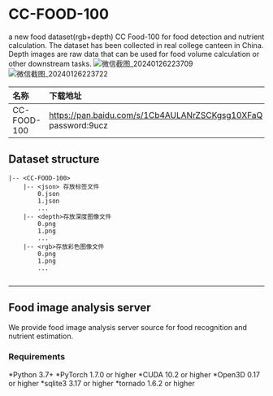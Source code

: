 # CC-FOOD-100
a new food dataset(rgb+depth) CC Food-100 for food detection and nutrient calculation. The dataset has been collected in real college canteen in China. Depth images are raw data that can be used for food volume calculation or other downstream tasks.
![微信截图_20240126223709](https://github.com/zichengzichengzi/CC-FOOD-100/assets/43312794/281d479d-2be6-4ff9-a017-2d02b2e9b25e)
![微信截图_20240126223722](https://github.com/zichengzichengzi/CC-FOOD-100/assets/43312794/d52b8b55-fc70-4512-8050-7802e1241b9d)


|名称|下载地址|
|:---|:---|
|CC-FOOD-100|https://pan.baidu.com/s/1Cb4AULANrZSCKgsg10XFaQ password:9ucz|

## Dataset structure

```
|-- <CC-FOOD-100>
    |-- <json> 存放标签文件
        0.json
        1.json
        ...
    |-- <depth>存放深度图像文件
        0.png
        1.png
        ...
    |-- <rgb>存放彩色图像文件
        0.png
        1.png
        ...
        
```

--- 

## Food image analysis server
We provide food image analysis server source for food recognition and nutrient estimation.
### Requirements
*Python 3.7+
*PyTorch 1.7.0 or higher
*CUDA 10.2 or higher
*Open3D 0.17 or higher
*sqlite3 3.17 or higher
*tornado 1.6.2 or higher
